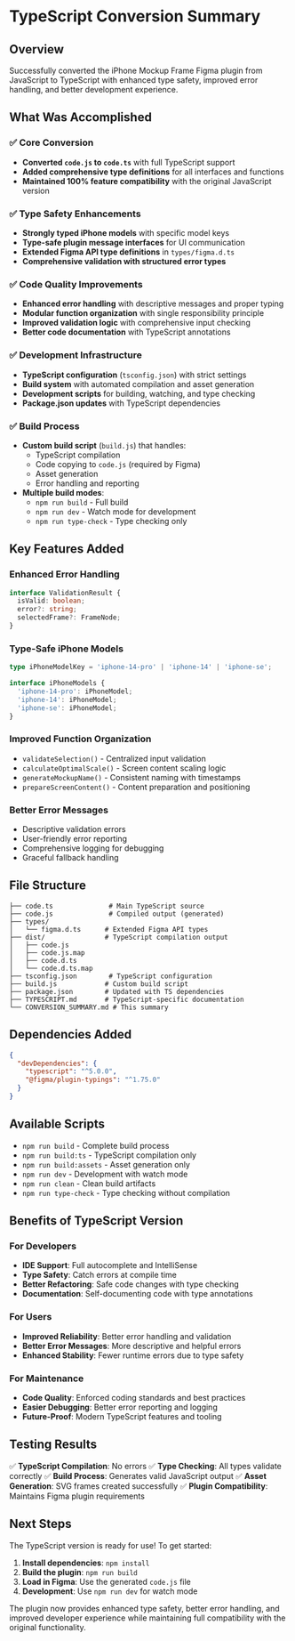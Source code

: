 # TypeScript Conversion Summary

## Overview

Successfully converted the iPhone Mockup Frame Figma plugin from JavaScript to TypeScript with enhanced type safety, improved error handling, and better development experience.

## What Was Accomplished

### ✅ Core Conversion
- **Converted `code.js` to `code.ts`** with full TypeScript support
- **Added comprehensive type definitions** for all interfaces and functions
- **Maintained 100% feature compatibility** with the original JavaScript version

### ✅ Type Safety Enhancements
- **Strongly typed iPhone models** with specific model keys
- **Type-safe plugin message interfaces** for UI communication
- **Extended Figma API type definitions** in `types/figma.d.ts`
- **Comprehensive validation with structured error types**

### ✅ Code Quality Improvements
- **Enhanced error handling** with descriptive messages and proper typing
- **Modular function organization** with single responsibility principle
- **Improved validation logic** with comprehensive input checking
- **Better code documentation** with TypeScript annotations

### ✅ Development Infrastructure
- **TypeScript configuration** (`tsconfig.json`) with strict settings
- **Build system** with automated compilation and asset generation
- **Development scripts** for building, watching, and type checking
- **Package.json updates** with TypeScript dependencies

### ✅ Build Process
- **Custom build script** (`build.js`) that handles:
  - TypeScript compilation
  - Code copying to `code.js` (required by Figma)
  - Asset generation
  - Error handling and reporting
- **Multiple build modes**:
  - `npm run build` - Full build
  - `npm run dev` - Watch mode for development
  - `npm run type-check` - Type checking only

## Key Features Added

### Enhanced Error Handling
```typescript
interface ValidationResult {
  isValid: boolean;
  error?: string;
  selectedFrame?: FrameNode;
}
```

### Type-Safe iPhone Models
```typescript
type iPhoneModelKey = 'iphone-14-pro' | 'iphone-14' | 'iphone-se';

interface iPhoneModels {
  'iphone-14-pro': iPhoneModel;
  'iphone-14': iPhoneModel;
  'iphone-se': iPhoneModel;
}
```

### Improved Function Organization
- `validateSelection()` - Centralized input validation
- `calculateOptimalScale()` - Screen content scaling logic
- `generateMockupName()` - Consistent naming with timestamps
- `prepareScreenContent()` - Content preparation and positioning

### Better Error Messages
- Descriptive validation errors
- User-friendly error reporting
- Comprehensive logging for debugging
- Graceful fallback handling

## File Structure

```
├── code.ts              # Main TypeScript source
├── code.js              # Compiled output (generated)
├── types/
│   └── figma.d.ts      # Extended Figma API types
├── dist/               # TypeScript compilation output
│   ├── code.js
│   ├── code.js.map
│   ├── code.d.ts
│   └── code.d.ts.map
├── tsconfig.json        # TypeScript configuration
├── build.js            # Custom build script
├── package.json        # Updated with TS dependencies
├── TYPESCRIPT.md       # TypeScript-specific documentation
└── CONVERSION_SUMMARY.md # This summary
```

## Dependencies Added

```json
{
  "devDependencies": {
    "typescript": "^5.0.0",
    "@figma/plugin-typings": "^1.75.0"
  }
}
```

## Available Scripts

- `npm run build` - Complete build process
- `npm run build:ts` - TypeScript compilation only
- `npm run build:assets` - Asset generation only
- `npm run dev` - Development with watch mode
- `npm run clean` - Clean build artifacts
- `npm run type-check` - Type checking without compilation

## Benefits of TypeScript Version

### For Developers
- **IDE Support**: Full autocomplete and IntelliSense
- **Type Safety**: Catch errors at compile time
- **Better Refactoring**: Safe code changes with type checking
- **Documentation**: Self-documenting code with type annotations

### For Users
- **Improved Reliability**: Better error handling and validation
- **Better Error Messages**: More descriptive and helpful errors
- **Enhanced Stability**: Fewer runtime errors due to type safety

### For Maintenance
- **Code Quality**: Enforced coding standards and best practices
- **Easier Debugging**: Better error reporting and logging
- **Future-Proof**: Modern TypeScript features and tooling

## Testing Results

✅ **TypeScript Compilation**: No errors
✅ **Type Checking**: All types validate correctly
✅ **Build Process**: Generates valid JavaScript output
✅ **Asset Generation**: SVG frames created successfully
✅ **Plugin Compatibility**: Maintains Figma plugin requirements

## Next Steps

The TypeScript version is ready for use! To get started:

1. **Install dependencies**: `npm install`
2. **Build the plugin**: `npm run build`
3. **Load in Figma**: Use the generated `code.js` file
4. **Development**: Use `npm run dev` for watch mode

The plugin now provides enhanced type safety, better error handling, and improved developer experience while maintaining full compatibility with the original functionality.